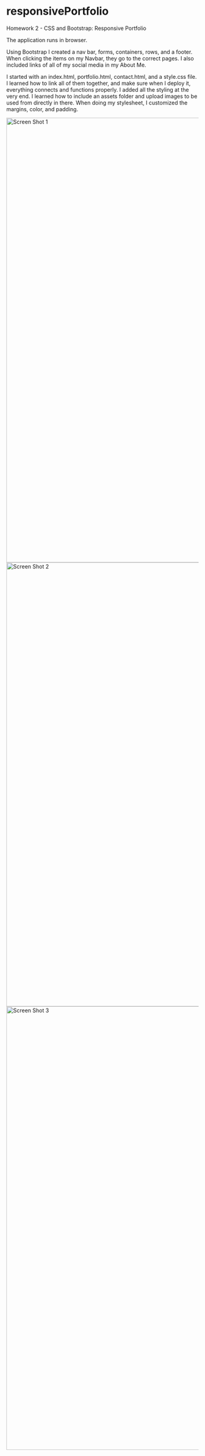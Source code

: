 # responsivePortfolio
Homework 2 - CSS and Bootstrap: Responsive Portfolio

The application runs in browser.

Using Bootstrap I created a nav bar, forms, containers, rows, and a footer. When clicking the items on my Navbar, they go to the correct pages. 
I also included links of all of my social media in my About Me.

I started with an index.html, portfolio.html, contact.html, and a style.css file. I learned how to link all of them together, and make sure when I deploy it, everything connects and functions properly. I added all the styling at the very end. I learned how to include an assets folder and upload images to be used from directly in there. When doing my stylesheet, I customized the margins, color, and padding. 

<img width="1164" alt="Screen Shot 1" src="https://user-images.githubusercontent.com/71522463/95667561-a464ee80-0b1c-11eb-95f4-4e794c09437c.png">
<img width="1162" alt="Screen Shot 2" src="https://user-images.githubusercontent.com/71522463/95667562-a6c74880-0b1c-11eb-997c-f89f372e727b.png">
<img width="1161" alt="Screen Shot 3" src="https://user-images.githubusercontent.com/71522463/95667564-aa5acf80-0b1c-11eb-8226-b912e33370d8.png">
